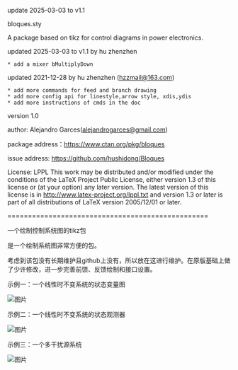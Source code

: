 update 2025-03-03 to v1.1

bloques.sty

A package based on tikz for control diagrams in power electronics.

    
updated 2025-03-03 to v1.1 by hu zhenzhen

    * add a mixer bMultiplyDown

updated 2021-12-28 by hu zhenzhen (hzzmail@163.com)
       
    * add more commands for feed and branch drawing
    * add more config api for linestyle,arrow style, xdis,ydis
    * add more instructions of cmds in the doc
       
version 1.0
       
author:  Alejandro Garces(alejandrogarces@gmail.com)
  


 
 package address：https://www.ctan.org/pkg/bloques
 
 issue address: https://github.com/hushidong/Bloques
  
 License: LPPL
 This work may be distributed and/or modified under the  conditions of the LaTeX Project Public License, either version 1.3
 of this license or (at your option) any later version.  The latest version of this license is in http://www.latex-project.org/lppl.txt
 and version 1.3 or later is part of all distributions of LaTeX version 2005/12/01 or later.


=================================================

一个绘制控制系统图的tikz包

是一个绘制系统图非常方便的包。

考虑到该包没有长期维护且github上没有，所以放在这进行维护。在原版基础上做了少许修改，进一步完善前馈、反馈绘制和接口设置。


示例一：一个线性时不变系统的状态变量图

![图片](https://user-images.githubusercontent.com/20421795/147715005-5fbe83f3-2c6f-4c5d-a521-8bd65f1acf66.png)


示例二：一个线性时不变系统的状态观测器

![图片](https://user-images.githubusercontent.com/20421795/147715028-7d7848f9-1824-4e51-84f3-42fb7dad3bf9.png)


示例三：一个多干扰源系统

![图片](https://user-images.githubusercontent.com/20421795/147715044-f6c0a733-0e83-45e6-85df-d4dededb6159.png)








